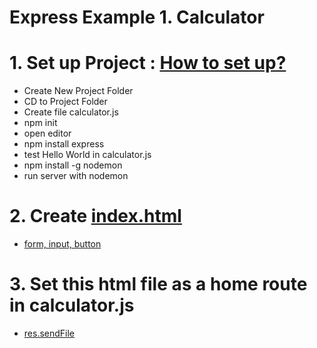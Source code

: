 # Express Example 1. Calculator

# 1. Set up Project : [How to set up?](https://github.com/mbsmbs/NodeJSStudy/blob/master/Express.md)
  - Create New Project Folder
  - CD to Project Folder
  - Create file calculator.js
  - npm init
  - open editor
  - npm install express
  - test Hello World in calculator.js
  - npm install -g nodemon
  - run server with nodemon

# 2. Create [index.html](https://github.com/mbsmbs/NodeJSStudy/blob/master/ExpressExamples/index.html)
  - [form, input, button](https://www.w3schools.com/html/html_forms.asp)

# 3. Set this html file as a home route in calculator.js
  - [res.sendFile](https://expressjs.com/ko/api.html#res.sendFile)
